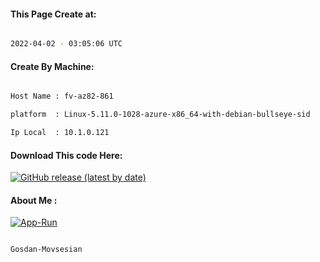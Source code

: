 
   
#### This Page Create at:

```bash

2022-04-02 - 03:05:06 UTC

```

#### Create By Machine:

```bash

Host Name : fv-az82-861

platform  : Linux-5.11.0-1028-azure-x86_64-with-debian-bullseye-sid

Ip Local  : 10.1.0.121

```
#### Download This code Here:

[![GitHub release (latest by date)](https://img.shields.io/github/v/release/Gosdan-Movsesian/Gosdan?style=for-the-badge&label=Download)](https://github.com/Gosdan-Movsesian/Gosdan/releases) 

</p> 

#### About Me :

[![App-Run](https://github.com/Gosdan-Movsesian/Gosdan/actions/workflows/App-Run.yml/badge.svg)](https://github.com/Gosdan-Movsesian/Gosdan/actions/workflows/App-Run.yml)

```bash

Gosdan-Movsesian

```

